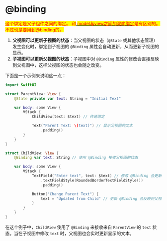 # @binding

<mark style="color:red;">这个绑定是父子组件之间的绑定。  和</mark>[ <mark style="color:red;">model与view之间的双向绑定</mark>](shuang-xiang-bang-ding-publish-binding-observedobject-observedobject.md)<mark style="color:red;">是有区别的。 不过也是要用到@binding的。</mark>



1. **父视图可以更新子视图的状态**：当父视图的状态（`@State` 或其他状态管理）发生变化时，绑定到子视图的 `@Binding` 属性会自动更新，从而更新子视图的显示。
2. **子视图可以更新父视图的状态**：子视图中对 `@Binding` 属性的修改会直接反映到父视图中，这样父视图的状态也会随之改变。

下面是一个示例来说明这一点：

```swift
import SwiftUI

struct ParentView: View {
    @State private var text: String = "Initial Text"

    var body: some View {
        VStack {
            ChildView(text: $text) // 传递绑定

            Text("Parent Text: \(text)") // 显示父视图的文本
                .padding()
        }
    }
}

struct ChildView: View {
    @Binding var text: String // 使用 @Binding 接收父视图的状态

    var body: some View {
        VStack {
            TextField("Enter text", text: $text) // 修改 @Binding 会更新父视图的状态
                .textFieldStyle(RoundedBorderTextFieldStyle())
                .padding()

            Button("Change Parent Text") {
                text = "Updated from Child" // 更新 @Binding 会反映到父视图
            }
        }
    }
}
```

在这个例子中，`ChildView` 使用了 `@Binding` 来接收来自 `ParentView` 的 `text` 状态。当在子视图中修改 `text` 时，父视图也会实时更新显示的文本。
